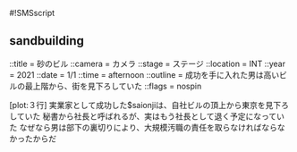 #!SMSscript

## sandbuilding

::title = 砂のビル
::camera = カメラ
::stage = ステージ
::location = INT
::year = 2021
::date = 1/1
::time = afternoon
::outline = 成功を手に入れた男は高いビルの最上階から、街を見下ろしていた
::flags = nospin

[plot:３行]
実業家として成功した$saionjiは、自社ビルの頂上から東京を見下ろしていた
秘書から社長と呼ばれるが、実はもう社長として退く予定になっていた
なぜなら男は部下の裏切りにより、大規模汚職の責任を取らなければならなかったからだ
